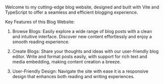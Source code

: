 Welcome to my cutting-edge blog website, designed and built with Vite and TypeScript to offer a seamless and efficient blogging experience.

Key Features of this Blog Website:

1) Browse Blogs: Easily explore a wide range of blog posts with a clean and intuitive interface. Discover new content effortlessly and enjoy a smooth reading experience.

2) Create Blogs: Share your thoughts and ideas with our user-friendly blog editor. Write and format posts easily, with support for rich text and media embedding, making content creation a breeze.

3) User-Friendly Design: Navigate the site with ease it is a responsive design that enhances both reading and writing experiences.
